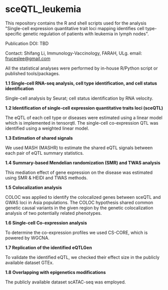 # sceQTL_leukemia
This repository contains the R and shell scripts used for the analysis "Single-cell expression quantitative trait loci mapping identifies cell type-specific genetic regulation of patients with leukemia in lymph nodes".

Publication DOI: TBD

Contact: Shifang Li, Immunology-Vaccinology, FARAH, ULg. email: fruceslee@gmail.com

All the statistical analyses were performed by in-house R/Python script or published tools/packages.

**1.1 Single-cell RNA-seq analysis, cell type identification, and cell status identification**

Single-cell analysis by Seurat; cell status identification by RNA velocity.

**1.2 Identification of single-cell expression quantitative traits loci (sceQTL)**

The eQTL of each cell type or diseases were estimated using a linear model which is implemented in tensorqtl. The single-cell co-expression QTL was identified using a weighted linear model. 

**1.3 Estimation of shared signals**

We used MASH (MASHR) to estimate the shared eQTL signals between each pair of eQTL summary statistics. 

**1.4 Summary-based Mendelian randomization (SMR) and TWAS analysis**

This mediation effect of gene expression on the disease was estimated using SMR & HEIDI and TWAS methods.

**1.5 Colocalization analysis**

COLOC was applied to identify the colocalized genes between sceQTL and GWAS loci in Asia populations. The COLOC hypothesis shared common genetic causal variants in the given region by the genetic colocalization analysis of two potentially related phenotypes. 

**1.6 Single-cell Co-expression analysis**

To determine the co-expression profiles we used CS-CORE, which is powered by WGCNA.

**1.7 Replication of the identified eQTLGen**

To validate the identified eQTL, we checked their effect size in the publicly available dataset GTEx. 

**1.8 Overlapping with epigenetics modifications**

The publicly available dataset scATAC-seq was employed. 
